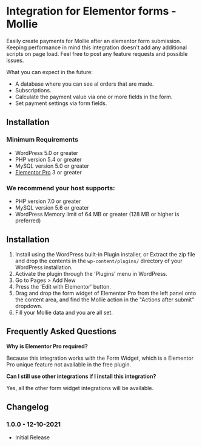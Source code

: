 # Integration for Elementor forms - Mollie

Easily create payments for Mollie after an elementor form submission.
Keeping performance in mind this integration doesn't add any additional scripts on page load. 
Feel free to post any feature requests and possible issues.

What you can expect in the future: 
* A database where you can see al orders that are made. 
* Subscriptions.
* Calculate the payment value via one or more fields in the form.
* Set payment settings via form fields. 

## Installation

### Minimum Requirements

* WordPress 5.0 or greater
* PHP version 5.4 or greater
* MySQL version 5.0 or greater
* [Elementor Pro](https://elementor.com) 3 or greater

### We recommend your host supports:

* PHP version 7.0 or greater
* MySQL version 5.6 or greater
* WordPress Memory limit of 64 MB or greater (128 MB or higher is preferred)


## Installation

1. Install using the WordPress built-in Plugin installer, or Extract the zip file and drop the contents in the `wp-content/plugins/` directory of your WordPress installation.
2. Activate the plugin through the 'Plugins' menu in WordPress.
3. Go to Pages > Add New
4. Press the 'Edit with Elementor' button.
5. Drag and drop the form widget of Elementor Pro from the left panel onto the content area, and find the Mollie action in the "Actions after submit" dropdown.
6. Fill your Mollie data and you are all set.


## Frequently Asked Questions

**Why is Elementor Pro required?**

Because this integration works with the Form Widget, which is a Elementor Pro unique feature not available in the free plugin.

**Can I still use other integrations if I install this integration?**

Yes, all the other form widget integrations will be available.

## Changelog

### 1.0.0 - 12-10-2021
* Initial Release